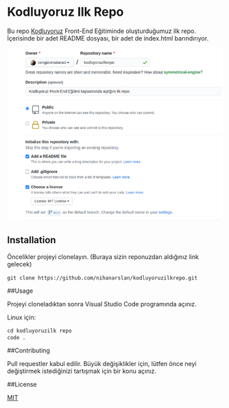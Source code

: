 # Kodluyoruz Ilk Repo

Bu repo [Kodluyoruz](https://www.kodluyoruz.org/) Front-End Eğitiminde oluşturduğumuz ilk repo. İçerisinde bir adet README dosyası, bir adet de index.html barındırıyor.

![Kodluyoruz Örnek Resim](https://github.com/Kodluyoruz/taskforce/blob/main/git/odev1/figures/github.png?raw=true)

## Installation

Öncelikler projeyi clonelayın. (Buraya sizin reponuzdan aldığınız link gelecek)

`git clone https://github.com/nihanarslan/kodluyoruzilkrepo.git`

##Usage 

Projeyi cloneladıktan sonra Visual Studio Code programında açınız.

Linux için:

```
cd kodluyoruzilk repo
code . 
```

##Contributing

Pull requestler kabul edilir. Büyük değişiklikler için, lütfen önce neyi değiştirmek istediğinizi tartışmak için bir konu açınız.

##License

[MIT](https://github.com/nihanarslan/kodluyoruzilkrepo/blob/main/LICENSE)
